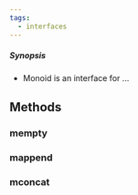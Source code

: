 ```yaml
---
tags:
  - interfaces
---
```


##### Synopsis
- Monoid is an interface for ...

## Methods

### mempty

### mappend

### mconcat

